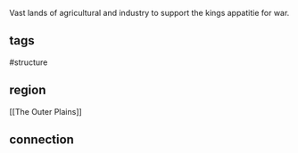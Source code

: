 Vast lands of agricultural and industry to support the kings appatitie for war.
## tags
#structure 

## region
[[The Outer Plains]]

## connection
